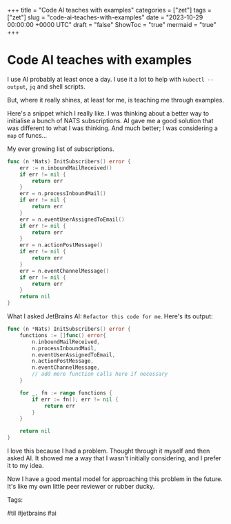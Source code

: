 +++
title = "Code AI teaches with examples"
categories = ["zet"]
tags = ["zet"]
slug = "code-ai-teaches-with-examples"
date = "2023-10-29 00:00:00 +0000 UTC"
draft = "false"
ShowToc = "true"
mermaid = "true"
+++

# Code AI teaches with examples

I use AI probably at least once a day. I use it a lot to help with `kubectl --output`, `jq` and
shell scripts.

But, where it really shines, at least for me, is teaching me through examples.

Here's a snippet which I really like. I was thinking about a better way to initialise 
a bunch of NATS subscriptions. AI gave me a good solution that was different to what I
was thinking. And much better; I was considering a `map` of funcs...

My ever growing list of subscriptions.

```go
func (n *Nats) InitSubscribers() error {
	err := n.inboundMailReceived()
	if err != nil {
		return err
	}
	err = n.processInboundMail()
	if err != nil {
		return err
	}
	err = n.eventUserAssignedToEmail()
	if err != nil {
		return err
	}
	err = n.actionPostMessage()
	if err != nil {
		return err
	}
	err = n.eventChannelMessage()
	if err != nil {
		return err
	}
	return nil
}
```

What I asked JetBrains AI: `Refactor this code for me`. Here's its output:

```go
func (n *Nats) InitSubscribers() error {
	functions := []func() error{
		n.inboundMailReceived,
		n.processInboundMail,
		n.eventUserAssignedToEmail,
		n.actionPostMessage,
		n.eventChannelMessage,
		// add more function calls here if necessary
	}

	for _, fn := range functions {
		if err := fn(); err != nil {
			return err
		}
	}

	return nil
}
```

I love this because I had a problem. Thought through it myself and then asked AI. 
It showed me a way that I wasn't initially considering, and I prefer it to my idea.

Now I have a good mental model for approaching this problem in the future. It's
like my own little peer reviewer or rubber ducky. 

Tags:

  #til #jetbrains #ai
